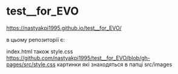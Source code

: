 # test__for_EVO
https://nastyakpi1995.github.io/test__for_EVO/

в цьому репозиторії є:

index.html
також style.css https://github.com/nastyakpi1995/test__for_EVO/blob/gh-pages/src/style.css
картинки які знаходяться в папці src/images
